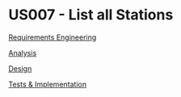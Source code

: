 # US007 - List all Stations 

[Requirements Engineering](01.requirements-engineering/US007-requirements.md)

[Analysis](02.analysis/US007-analysis.md)

[Design](03.design/US07-design)

[Tests & Implementation](04.tests-and-implementation/US006-tests-and-implementation.md)
